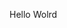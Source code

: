 Hello Wolrd





















































































































































































































































































































































































































































































































































































































































































































































































































































































































































































































































































































































































































































































































































































































































